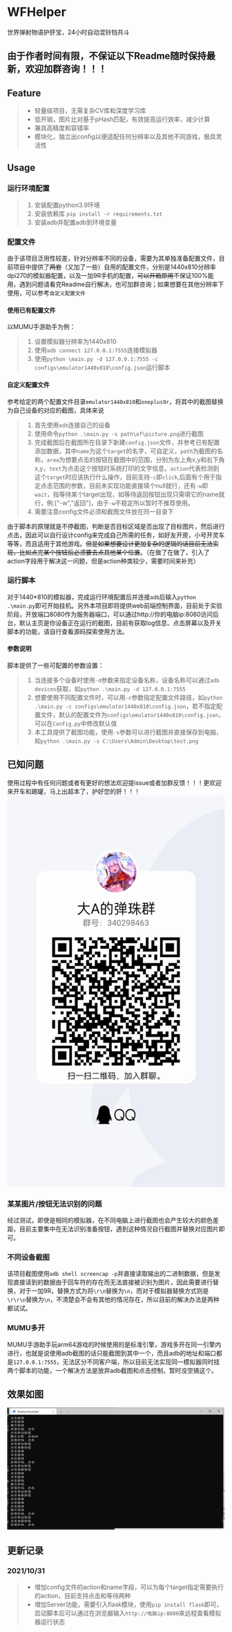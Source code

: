 # WFHelper
世界弹射物语护肝宝，24小时自动混铃铛共斗

## 由于作者时间有限，不保证以下Readme随时保持最新，欢迎加群咨询！！！

## Feature

> + 轻量级项目，无需复杂CV库和深度学习库
> + 低开销，图片比对基于pHash匹配，有效提高运行效率，减少计算
> + 兼具高精度和容错率
> + 模块化，独立出config以便适配任何分辨率以及其他不同游戏，极具灵活性

## Usage

### 运行环境配置

> 1. 安装配置python3.9环境
> 2. 安装依赖库 `pip install -r requirements.txt`
> 3. 安装adb并配置adb到环境变量

### 配置文件

由于该项目泛用性较差，针对分辨率不同的设备，需要为其单独准备配置文件，目前项目中提供了~~两套~~（又加了一些）自用的配置文件，分别是1440x810分辨率dpi270的模拟器配置，以及一加9R手机的配置，~~可以开箱即用~~不保证100%能用，遇到问题请看完Readme自行解决，也可加群咨询；如果想要在其他分辨率下使用，可以参考`自定义配置文件`

#### 使用已有配置文件
以MUMU手游助手为例：
> 1. 设置模拟器分辨率为1440x810
> 2. 使用`adb connect 127.0.0.1:7555`连接模拟器
> 3. 使用`python \main.py -d 127.0.0.1:7555 -c configs\emulator1440x810\config.json`运行脚本


#### 自定义配置文件
参考给定的两个配置文件目录`emulator1440x810`和`oneplus9r`，将其中的截图替换为自己设备的对应的截图，具体来说
> 1. 首先使用`adb`连接自己的设备
> 2. 使用命令`python .\main.py -s path\of\picture.png`进行截图
> 3. 完成截图后在截图所在目录下新建`config.json`文件，并参考已有配置添加数据，其中`name`为这个`target`的名字，可自定义，`path`为截图的名称，`area`为想要点击的按钮在截图中的范围，分别为左上角x,y和右下角x,y，`text`为点击这个按钮时系统打印的文字信息，`action`代表检测到这个`target`时应该执行什么操作，目前支持`-c`即`click`,后面有个用于指定点击范围的参数，目前未实现功能直接填个null就行，还有`-w`即`wait`，指等待某个target出现，如等待返回按钮出现只需填它的name就行，例:["-w","返回"]，由于`-w`不稳定所以暂时不推荐使用。
> 4. 需要注意config文件必须和截图文件放在同一目录下

由于脚本的原理就是不停截图，判断是否目标区域是否出现了目标图片，然后进行点击，因此可以自行设计config来完成自己所需的任务，如好友开房，小号开灵车等等，而且适用于其他游戏。~~但是如果想要设计更加复杂的逻辑的话目前无法实现，比如点完某个按钮后必须要去点其他某个位置~~。（在做了在做了，引入了action字段用于解决这一问题，但是action种类较少，需要时间来补充）


### 运行脚本

对于1440*810的模拟器，完成运行环境配置后并连接`adb`后输入`python .\main.py`即可开始挂机。另外本项目即将提供web前端控制界面，目前处于实验阶段，开放端口8080作为服务器端口，可以通过http://你的电脑ip:8080访问后台，默认主页是你设备正在运行的截图，目前有获取log信息、点击屏幕以及开关脚本的功能，请自行查看源码探索使用方法。


#### 参数说明
脚本提供了一些可配置的参数设置：
> 1. 当连接多个设备时使用`-d`参数来指定设备名称，设备名称可以通过`adb devices`获取，如`python .\main.py -d 127.0.0.1:7555`
> 2. 想要使用不同配置文件时，可以用`-c`参数指定配置文件路径，如`python .\main.py -c configs\emulator1440x810\config.json`，若不指定配置文件，默认的配置文件为`configs\emulator1440x810\config.json`，可以在`Config.py`中修改默认值
> 3. 本工具提供了截图功能，使用`-s`参数可以进行截图并直接保存到电脑，如`python .\main.py -s C:\Users\Admin\Desktop\test.png`


## 已知问题

使用过程中有任何问题或者有更好的想法欢迎提issue或者加群反馈！！！更欢迎来开车和踢罐，马上出超本了，护好您的肝！！！
![QQ群](pics/qqgroup.jpg)

### 某某图片/按钮无法识别的问题

经过测试，即使是相同的模拟器，在不同电脑上进行截图也会产生较大的颜色差距，目前主要集中在无法识别准备按钮，遇到这种情况自行截图并替换对应图片即可。

### 不同设备截图

该项目截图使用`adb shell screencap -p`并直接读取输出的二进制数据，但是发现直接读到的数据由于回车符的存在而无法直接被识别为图片，因此需要进行替换，对于一加9R，替换方式为将`\r\n`替换为`\n`，而对于模拟器替换方式则是`\r\r\n`替换为`\n`，不清楚会不会有其他的情况存在，所以目前的解决办法是两种都试试。


### MUMU多开

MUMU手游助手玩arm64游戏的时候使用的是标准引擎，游戏多开在同一引擎内进行，也就是说使用adb截图的话只能截图到其中一个，而且adb的地址和端口都是`127.0.0.1:7555`，无法区分不同客户端，所以目前无法实现同一模拟器同时挂两个脚本的功能，一个解决方法是放弃adb截图和点击控制，暂时没空搞这个。


## 效果如图
![Demo](pics/demo.jpg)

## 更新记录

### 2021/10/31
> + 增加config文件的action和name字段，可以为每个target指定需要执行的action，目前支持点击和等待两种
> + 增加Server功能，需要引入flask模块，使用`pip install flask`即可，启动脚本后可以通过在浏览器输入`http://电脑ip:8080`来远程查看模拟器运行状态